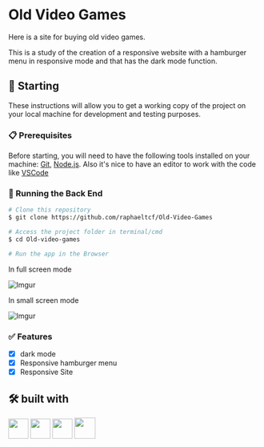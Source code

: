 # Old Video Games

Here is a site for buying old video games.

This is a study of the creation of a responsive website with a hamburger menu in responsive mode and that has the dark mode function.

## 🚀 Starting

These instructions will allow you to get a working copy of the project on your local machine for development and testing purposes.

### 📋 Prerequisites

Before starting, you will need to have the following tools installed on your machine:
[Git](https://git-scm.com), [Node.js](https://nodejs.org/en/). 
Also it's nice to have an editor to work with the code like [VSCode](https://code.visualstudio.com/)

### 🎲 Running the Back End

```bash
# Clone this repository
$ git clone https://github.com/raphaeltcf/Old-Video-Games

# Access the project folder in terminal/cmd
$ cd Old-video-games

# Run the app in the Browser
```

In full screen mode

![Imgur](https://i.imgur.com/GXrKmiu.png)

In small screen mode

![Imgur](https://i.imgur.com/yyiYFwj.png)

### ✅ Features

- [x] dark mode
- [x] Responsive hamburger menu
- [x] Responsive Site

## 🛠️ built with

<img src="https://cdn.jsdelivr.net/gh/devicons/devicon/icons/javascript/javascript-original.svg" width="40" height="40" /> <img src="https://cdn.jsdelivr.net/gh/devicons/devicon/icons/html5/html5-original.svg" width="40" height="40" /> 
<img src="https://cdn.jsdelivr.net/gh/devicons/devicon/icons/css3/css3-original.svg" width="40" height="40" /> <img src="https://cdn.jsdelivr.net/gh/devicons/devicon/icons/bootstrap/bootstrap-original.svg" width="42" height="42"/>
